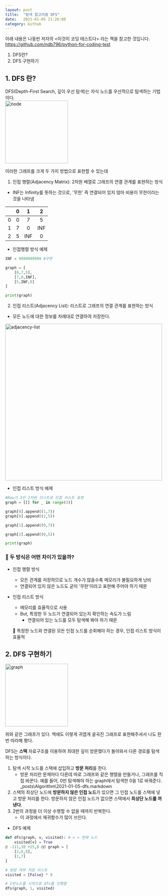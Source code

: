 ```yaml
---  
layout: post  
title:  "탐색 알고리즘 DFS"  
date:   2021-01-05 21:26:00  
category: Github
---  
```

 아래 내용은 나동빈 저자의 <이것이 코딩 테스트다> 라는 책을 참고한 것입니다. 
https://github.com/ndb796/python-for-coding-test
 
1. DFS란?
2. DFS 구현하기


## 1. DFS 란?
DFS(Depth-First Search, 깊이 우선 탐색)는 자식 노드를 우선적으로 탐색하는 기법이다. 
\
<img src="https://i.ibb.co/6DJ0zFW/node.png" alt="node" border="0" width = "200" class = "center">

이러한 그래프를 크게 두 가지 방법으로 표현할 수 있는데
1. 인접 행렬(Adjacency Matrix): 2차원 배열로 그래프의 연결 관계를 표현하는 방식
- INF는 Infinity를 뜻하는 것으로, '무한' 즉 연결되어 있지 않아 비용이 무한이라는 것을 나타냄

 |  	| 0 	| 1 	| 2 	|
|:-:	|:-: 	|:-:	|:-:	|
| 0 	| 0 	| 7 	| 5 	|
| 1 	| 7 	| 0 	| INF 	|
| 2 	| 5 	| INF 	| 0 	|


- 인접행렬 방식 예제

```python
INF = 9999999999 #무한

graph = [
	[0,7,5],
	[7,0,INF],
	[5,INF,0]
]

print(graph)
```

2. 인접 리스트(Adjacency List): 리스트로 그래프의 연결 관계를 표현하는 방식
- 모든 노드에 대한 정보를 차례대로 연결하여 저장한다.

<img src="https://i.ibb.co/55H399S/adjacency-list.png" alt="adjacency-list" border="0" width = "500" class = "center">

- 인접 리스트 방식 예제

```python
#Row가 3인 2차원 리스트로 인접 리스트 표현
graph = [[] for _ in range(3)]

graph[0].append((1,7))
graph[0].append((2,5))

graph[1].append((0,7))

graph[2].append((0,5))

print(graph)

```

### 🎈 두 방식은 어떤 차이가 있을까?
- 인접 행렬 방식
	- 모든 관계를 저장하므로 노드 개수가 많을수록 메모리가 불필요하게 낭비
	- 연결되어 있지 않은 노드도 굳이 '무한'이라고 표현해 주어야 하기 때문
- 인접 리스트 방식
	- 메모리를 효율적으로 사용
	- But, 특정한 두 노드가 연결되어 있는지 확인하는 속도가 느림
		- 연결되어 있는 노드를 모두 탐색해 봐야 하기 때문

	📌 특정한 노드와 연결된 모든 인접 노드를 순회해야 하는 경우, 인접 리스트 방식이 효율적

## 2. DFS 구현하기

<img src="https://i.ibb.co/5LnXdNm/graph.png" alt="graph" width="200" >

위와 같은 그래프가 있다. 책에도 이렇게 귀엽게 굴곡진 그래프로 표현해주셔서 나도 한 번 따라해 봤다. 

DFS는 **스택** 자료구조를 이용하여 최대한 깊이 방문했다가 돌아와서 다른 경로를 탐색하는 방식이다.

1. 탐색 시작 노드를 스택에 삽입하고 **방문 처리**를 한다.
	- 방문 처리란 문제마다 다른데 따로 그래프와 같은 행렬을 만들거나, 그래프를 직접 바꾼다. 예를 들어, 0만 탐색해야 하는 graph에서 탐색한 0을 1로 바꿔준다.
_posts\Algorithm\2021-01-05-dfs.markdown
2. 스택의 최상단 노드에 **방문하지 않은 인접 노드**가 있으면 그 인접 노드를 스택에 넣고 방문 처리를 한다. 방문하지 않은 인접 노드가 없으면 스택에서 **최상단 노드를 꺼낸다**.
3. 2번의 과정을 더 이상 수행할 수 없을 때까지 반복한다.
	- 이 과정에서 재귀함수가 많이 쓰인다.

- DFS 예제

```python
def dfs(graph, v, visited): # v = 현재 노드
	visited[v] = True
@ -111,10 +25,8 @@ graph = [
	[2,6,8],
	[1,7]
]

# 방문 여부 저장 리스트
visited = [False} * 9

# 1번노드를 시작으로 dfs를 진행함
dfs(graph, 1, visited)
```
```